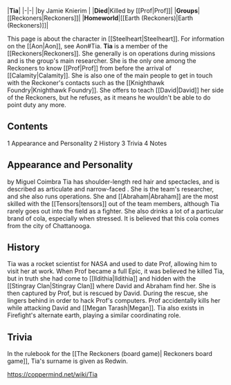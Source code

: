 |**Tia**|
|-|-|
|by  Jamie Knierim |
|**Died**|Killed by [[Prof\|Prof]]|
|**Groups**|[[Reckoners\|Reckoners]]|
|**Homeworld**|[[Earth (Reckoners)\|Earth (Reckoners)]]|

This page is about the character in [[Steelheart\|Steelheart]]. For information on the [[Aon\|Aon]], see Aon#Tia.
**Tia** is a member of the [[Reckoners\|Reckoners]]. She generally is on operations during missions and is the group's main researcher. She is the only one among the Reckoners to know [[Prof\|Prof]] from before the arrival of [[Calamity\|Calamity]]. She is also one of the main people to get in touch with the Reckoner's contacts such as the [[Knighthawk Foundry\|Knighthawk Foundry]]. She offers to teach [[David\|David]] her side of the Reckoners, but he refuses, as it means he wouldn't be able to do point duty any more.

## Contents

1 Appearance and Personality
2 History
3 Trivia
4 Notes


## Appearance and Personality
 by  Miguel Coimbra 
Tia has shoulder-length red hair and spectacles, and is described as articulate and narrow-faced . She is the team's researcher, and she also runs operations. She and [[Abraham\|Abraham]] are the most skilled with the [[Tensors\|tensors]] out of the team members, although Tia rarely goes out into the field as a fighter. She also drinks a lot of a particular brand of cola, especially when stressed. It is believed that this cola comes from the city of Chattanooga.

## History
Tia was a rocket scientist for NASA and used to date Prof, allowing him to visit her at work.
When Prof became a full Epic, it was believed he killed Tia, but in truth she had come to [[Ildithia\|Ildithia]] and hidden with the [[Stingray Clan\|Stingray Clan]] where David and Abraham find her. She is then captured by Prof, but is rescued by David. During the rescue, she lingers behind in order to hack Prof's computers. Prof accidentally kills her while attacking David and [[Megan Tarash\|Megan]].
Tia also exists in Firefight's alternate earth, playing a similar coordinating role.

## Trivia
In the rulebook for the [[The Reckoners (board game)\| Reckoners board game]], Tia's surname is given as Redwin.


https://coppermind.net/wiki/Tia